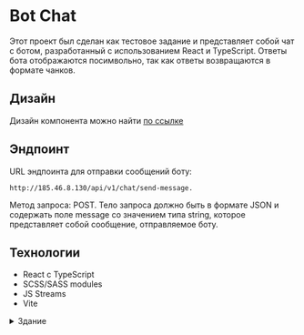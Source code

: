 # Bot Chat
Этот проект был сделан как тестовое задание и представляет собой чат с ботом, разработанный с использованием React и TypeScript. Ответы бота отображаются посимвольно, так как ответы возвращаются в формате чанков.

## Дизайн
Дизайн компонента можно найти [по ссылке](https://www.figma.com/file/ajCiNj9kSJHxEQkGlfxBqv/BIT-%D0%A2%D0%B5%D1%81%D1%82%D0%BE%D0%B2%D0%BE%D0%B5?type=design&node-id=0%3A1&mode=dev)

## Эндпоинт
URL эндпоинта для отправки сообщений боту:
```
http://185.46.8.130/api/v1/chat/send-message.
```
Метод запроса: POST.
Тело запроса должно быть в формате JSON и содержать поле message со значением типа string, которое представляет собой сообщение, отправляемое боту.

## Технологии
 - React с TypeScript
 - SCSS/SASS modules
 - JS Streams
 - Vite

<details>
   <summary>Здание</summary>
Нужно сделать переиспользуемый адаптивный компонент чата. 

Подробное описание задания:
Пользователь должен иметь возможность "переписываться" с ботом. Механика - как в любом стандартном чате. Каждое сообщение должно иметь аватар отправителя (на данном этапе моковой картинке как в фигме будет достаточно) и сам текст сообщения. В зависимости от размера сообщения контейнер сообщения должен иметь определенную длину и ширину. 

Дизайн компонента https://www.figma.com/file/ajCiNj9kSJHxEQkGlfxBqv/BotHub-%D0%A2%D0%B5%D1%81%D1%82%D0%BE%D0%B2%D0%BE%D0%B5?type=design&node-id=0%3A1&mode=design&t=Ck869TKEJyrE0YWI-1

Эндпоинт: http://185.46.8.130/api/v1/chat/send-message
Ответ возвращается в формате чанков поэтому ответ бота должен выводиться буква за буквой. 
Метод запроса: POST
Тело запроса: 
{message: string}

Формат чанка: 
Чанк представляет собой Uint8Array в котором загодирован json формата 
{"status": "content" | "done", "value": "string" | null}
Если статус равен "content" то value содержит символ или часть ответа
В случае если статус равен "done" то value содержит null
Чанков после чанка "done" больше не будет, он является флагом окончания сообщения

Дополнительные задачи (по желанию)
- Добавить анимации при отправке сообщений
- Реализовать возможность остановки потока сообщений от бота (над каждым сообщением добавить кнопку "остановить", по клику на которую бот перестает печатать)

Необходимые технологии:
- React с typescript
- SCSS/SASS modules
- JS Streams
- Vite
</details>